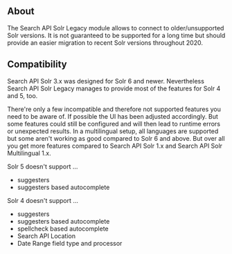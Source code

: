 About
-----

The Search API Solr Legacy module allows to connect to older/unsupported Solr
versions.
It is not guaranteed to be supported for a long time but should provide an
easier migration to recent Solr versions throughout 2020.


Compatibility
-------------

Search API Solr 3.x was designed for Solr 6 and newer. Nevertheless Search API
Solr Legacy manages to provide most of the features for Solr 4 and 5, too.

There're only a few incompatible and therefore not supported features you need
to be aware of. If possible the UI has been adjusted accordingly. But some
features could still be configured and will then lead to runtime errors or
unexpected results.
In a multilingual setup, all languages are supported but some aren't working as
good compared to Solr 6 and above.
But over all you get more features compared to Search API Solr 1.x and Search
API Solr Multilingual 1.x.

Solr 5 doesn't support ...
* suggesters
* suggesters based autocomplete

Solr 4 doesn't support ...
* suggesters
* suggesters based autocomplete
* spellcheck based autocomplete
* Search API Location
* Date Range field type and processor
